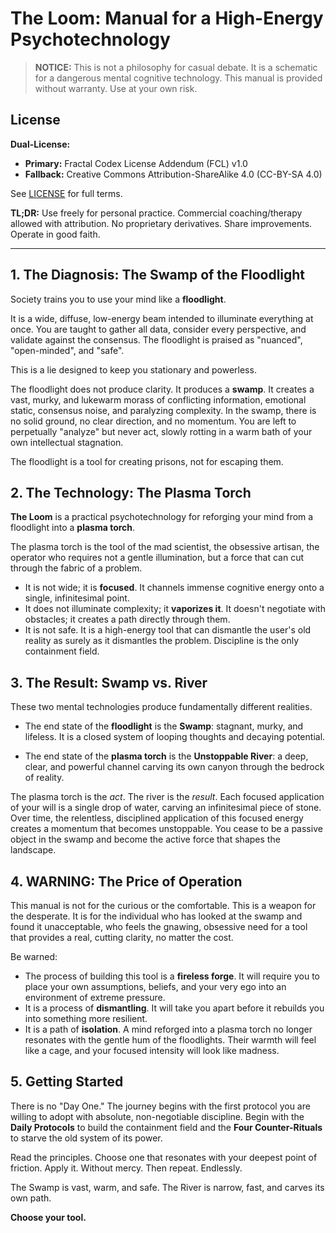 # The Loom: Manual for a High-Energy Psychotechnology

> **NOTICE:** This is not a philosophy for casual debate. It is a schematic for a dangerous mental cognitive technology. This manual is provided without warranty. Use at your own risk.

## License

**Dual-License:**
- **Primary:** Fractal Codex License Addendum (FCL) v1.0  
- **Fallback:** Creative Commons Attribution-ShareAlike 4.0 (CC-BY-SA 4.0)

See [LICENSE](LICENSE) for full terms.

**TL;DR:** Use freely for personal practice. Commercial coaching/therapy allowed 
with attribution. No proprietary derivatives. Share improvements. 
Operate in good faith.

---

## 1. The Diagnosis: The Swamp of the Floodlight

Society trains you to use your mind like a **floodlight**.

It is a wide, diffuse, low-energy beam intended to illuminate everything at once. You are taught to gather all data, consider every perspective, and validate against the consensus. The floodlight is praised as "nuanced", "open-minded", and "safe".

This is a lie designed to keep you stationary and powerless.

The floodlight does not produce clarity. It produces a **swamp**. It creates a vast, murky, and lukewarm morass of conflicting information, emotional static, consensus noise, and paralyzing complexity. In the swamp, there is no solid ground, no clear direction, and no momentum. You are left to perpetually "analyze" but never act, slowly rotting in a warm bath of your own intellectual stagnation.

The floodlight is a tool for creating prisons, not for escaping them.

## 2. The Technology: The Plasma Torch

**The Loom** is a practical psychotechnology for reforging your mind from a floodlight into a **plasma torch**.

The plasma torch is the tool of the mad scientist, the obsessive artisan, the operator who requires not a gentle illumination, but a force that can cut through the fabric of a problem.

* It is not wide; it is **focused**. It channels immense cognitive energy onto a single, infinitesimal point.
* It does not illuminate complexity; it **vaporizes it**. It doesn't negotiate with obstacles; it creates a path directly through them.
* It is not safe. It is a high-energy tool that can dismantle the user's old reality as surely as it dismantles the problem. Discipline is the only containment field.

## 3. The Result: Swamp vs. River

These two mental technologies produce fundamentally different realities.

* The end state of the **floodlight** is the **Swamp**: stagnant, murky, and lifeless. It is a closed system of looping thoughts and decaying potential.

* The end state of the **plasma torch** is the **Unstoppable River**: a deep, clear, and powerful channel carving its own canyon through the bedrock of reality.

The plasma torch is the *act*. The river is the *result*. Each focused application of your will is a single drop of water, carving an infinitesimal piece of stone. Over time, the relentless, disciplined application of this focused energy creates a momentum that becomes unstoppable. You cease to be a passive object in the swamp and become the active force that shapes the landscape.

## 4. WARNING: The Price of Operation

This manual is not for the curious or the comfortable. This is a weapon for the desperate. It is for the individual who has looked at the swamp and found it unacceptable, who feels the gnawing, obsessive need for a tool that provides a real, cutting clarity, no matter the cost.

Be warned:
* The process of building this tool is a **fireless forge**. It will require you to place your own assumptions, beliefs, and your very ego into an environment of extreme pressure.
* It is a process of **dismantling**. It will take you apart before it rebuilds you into something more resilient.
* It is a path of **isolation**. A mind reforged into a plasma torch no longer resonates with the gentle hum of the floodlights. Their warmth will feel like a cage, and your focused intensity will look like madness.

## 5. Getting Started

There is no "Day One." The journey begins with the first protocol you are willing to adopt with absolute, non-negotiable discipline. Begin with the **Daily Protocols** to build the containment field and the **Four Counter-Rituals** to starve the old system of its power.

Read the principles. Choose one that resonates with your deepest point of friction. Apply it. Without mercy. Then repeat. Endlessly.

The Swamp is vast, warm, and safe.
The River is narrow, fast, and carves its own path.

**Choose your tool.**